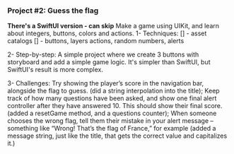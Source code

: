 ### Project #2: Guess the flag
**There's a SwiftUI version - can skip**
Make a game using UIKit, and learn about integers, buttons, colors and actions.
1- Techniques:
[] - asset catalogs
[] - buttons, layers actions, random numbers, alerts

2- Step-by-step:
A simple project where we create 3 buttons with storyboard and add a simple game logic. It's simpler than SwiftUI, but SwiftUI's result is more complex.

3- Challenges:
Try showing the player’s score in the navigation bar, alongside the flag to guess. (did a string interpolation into the title); Keep track of how many questions have been asked, and show one final alert controller after they have answered 10. This should show their final score. (added a resetGame method, and a questions counter); When someone chooses the wrong flag, tell them their mistake in your alert message –
something like “Wrong! That’s the flag of France,” for example (added a message string, just like the title, that gets the correct value and capitalizes it.)
